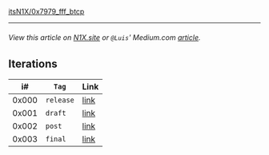 [itsN1X/0x7979_fff_btcp](https://itsN1X.github.io/0x7979_fff_btcp)

---

###### View this article on [N1X.site](https://n1x.site/7979_fff_btcp/) or `@Luis`' Medium.com [article](https://medium.com/@lfernandezboluda/btcppay-the-bitcoin-private-merchants-platform-ec27ccdbc6df).




## Iterations

| i# | `Tag` | Link |
|----|----|----|
| 0x000 | `release` | [link](https://n1x.site/0x7979_fff_btcp/0x000) |
| 0x001 | `draft` | [link](https://n1x.site/0x7979_fff_btcp/0x001) |
| 0x002 | `post` | [link](https://n1x.site/0x7979_fff_btcp/0x002) |
| 0x003 | `final` | [link](https://n1x.site/0x7979_fff_btcp/0x003) |
